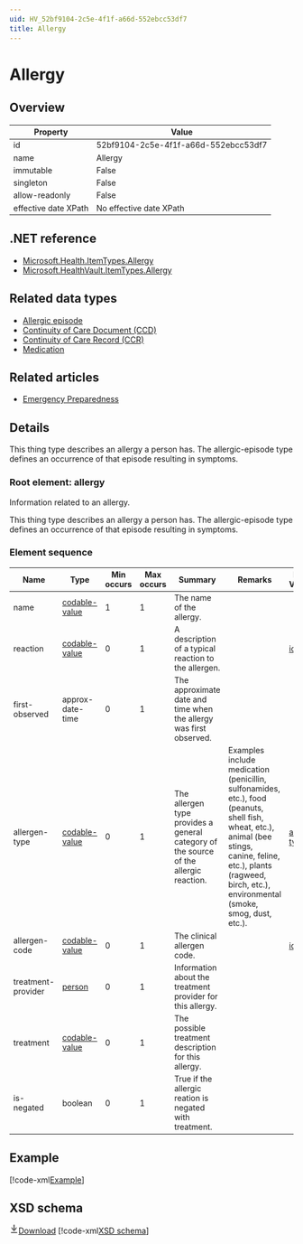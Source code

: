 ```yaml
---
uid: HV_52bf9104-2c5e-4f1f-a66d-552ebcc53df7
title: Allergy
---
```


# Allergy

## Overview

Property|Value
---|---
id|52bf9104-2c5e-4f1f-a66d-552ebcc53df7
name|Allergy
immutable|False
singleton|False
allow-readonly|False
effective date XPath|No effective date XPath

## .NET reference
- [Microsoft.Health.ItemTypes.Allergy](https://docs.microsoft.com/dotnet/api/microsoft.health.itemtypes.allergy)
- [Microsoft.HealthVault.ItemTypes.Allergy](https://docs.microsoft.com/dotnet/api/microsoft.healthvault.itemtypes.allergy)

## Related data types

- [Allergic episode](xref:HV_d65ad514-c492-4b59-bd05-f3f6cb43ceb3)
- [Continuity of Care Document (CCD)](xref:HV_9c48a2b8-952c-4f5a-935d-f3292326bf54)
- [Continuity of Care Record (CCR)](xref:HV_1e1ccbfc-a55d-4d91-8940-fa2fbf73c195)
- [Medication](xref:HV_30cafccc-047d-4288-94ef-643571f7919d)

## Related articles

- [Emergency Preparedness](http://go.microsoft.com/fwlink/?LinkId=513260)

## Details
This thing type describes an allergy a person has. The allergic-episode type defines an occurrence of that episode resulting in symptoms.

<a name='allergy'></a>

### Root element: allergy

Information related to an allergy.

This thing type describes an allergy a person has. The allergic-episode type defines an occurrence of that episode resulting in symptoms.

### Element sequence

Name|Type|Min occurs|Max occurs|Summary|Remarks|Preferred Vocabulary
---|---|---|---|---|---|---
name|[codable-value](xref:HV_3e730686-781f-4616-aa0d-817bba8eb141#codable-value)|1|1|The name of the allergy.||
reaction|[codable-value](xref:HV_3e730686-781f-4616-aa0d-817bba8eb141#codable-value)|0|1|A description of a typical reaction to the allergen.||[icd9cm](xref:HV_2f2cbd57-24b2-443b-bcd1-fb7f6e11530d)
first-observed|approx-date-time|0|1|The approximate date and time when the allergy was first observed.||
allergen-type|[codable-value](xref:HV_3e730686-781f-4616-aa0d-817bba8eb141#codable-value)|0|1|The allergen type provides a general category of the source of the allergic reaction.|Examples include medication (penicillin, sulfonamides, etc.), food (peanuts, shell fish, wheat, etc.), animal (bee stings, canine, feline, etc.), plants (ragweed, birch, etc.), environmental (smoke, smog, dust, etc.).|[allergen-type](xref:HV_e8243650-d084-4944-a93c-a826c16c944a)
allergen-code|[codable-value](xref:HV_3e730686-781f-4616-aa0d-817bba8eb141#codable-value)|0|1|The clinical allergen code.||[icd9cm](xref:HV_2f2cbd57-24b2-443b-bcd1-fb7f6e11530d)
treatment-provider|[person](xref:HV_3e730686-781f-4616-aa0d-817bba8eb141#person)|0|1|Information about the treatment provider for this allergy.||
treatment|[codable-value](xref:HV_3e730686-781f-4616-aa0d-817bba8eb141#codable-value)|0|1|The possible treatment description for this allergy.||
is-negated|boolean|0|1|True if the allergic reation is negated with treatment.||

## Example
[!code-xml[Example](sample-xml/52bf9104-2c5e-4f1f-a66d-552ebcc53df7.xml)]

## XSD schema
[![Download](/healthvault/images/download.png)Download](xsd/allergy.xsd)
[!code-xml[XSD schema](xsd/allergy.xsd)]
